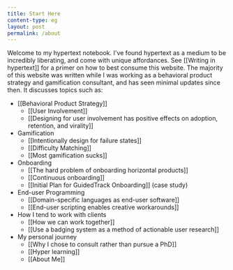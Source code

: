 ```yaml
---
title: Start Here
content-type: eg
layout: post
permalink: /about
---
```


Welcome to my hypertext notebook. I've found hypertext as a medium to be incredibly liberating, and come with unique affordances. See [[Writing in hypertext]] for a primer on how to best consume this website. The majority of this website was written while I was working as a behavioral product strategy and gamification consultant, and has seen minimal updates since then. It discusses topics such as:

- [[Behavioral Product Strategy]]
  - [[User Involvement]]
  - [[Designing for user involvement has positive effects on adoption, retention, and virality]]
- Gamification
  - [[Intentionally design for failure states]]
  - [[Difficulty Matching]]
  - [[Most gamification sucks]]
- Onboarding
  - [[The hard problem of onboarding horizontal products]]
  - [[Continuous onboarding]]
  - [[Initial Plan for GuidedTrack Onboarding]] (case study)
- End-user Programming
  - [[Domain-specific languages as end-user software]]
  - [[End-user scripting enables creative workarounds]]
- How I tend to work with clients
  - [[How we can work together]]
  - [[Use a badging system as a method of actionable user research]]
- My personal journey
  - [[Why I chose to consult rather than pursue a PhD]]
  - [[Hyper learning]]
  - [[About Me]]
